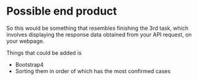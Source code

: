 # Possible end product
So this would be something that resembles finishing the 3rd task,
which involves displaying the response data obtained from your API request, on your webpage.

Things that could be added is
- Bootstrap4
- Sorting them in order of which has the most confirmed cases
